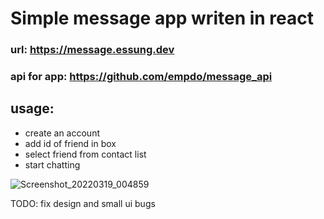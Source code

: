 # Simple message app writen in react

### url: https://message.essung.dev

### api for app: https://github.com/empdo/message_api

## usage:

- create an account
- add id of friend in box
- select friend from contact list
- start chatting

![Screenshot_20220319_004859](https://user-images.githubusercontent.com/37713376/159097683-8f3ceee5-911e-4492-a59e-a49d9da096f2.png)

TODO: fix design and small ui bugs
